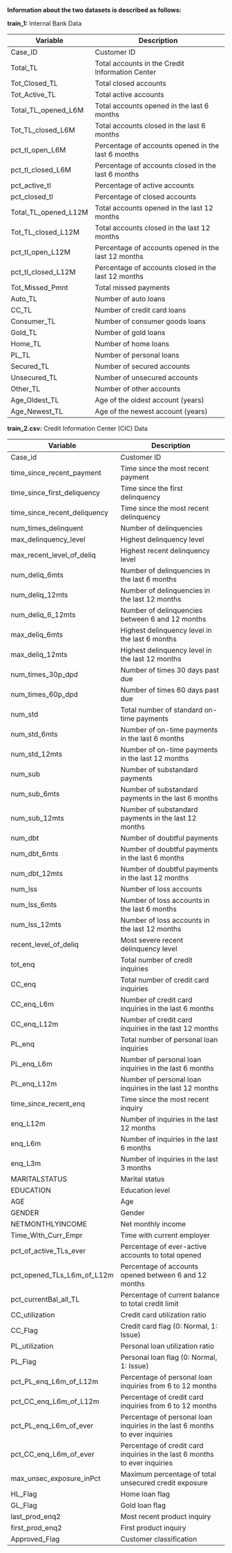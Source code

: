 **Information about the two datasets is described as follows:**

**train_1:** Internal Bank Data

| Variable             | Description                                         |
| -------------------- | --------------------------------------------------- |
| Case_ID              | Customer ID                                         |
| Total_TL             | Total accounts in the Credit Information Center     |
| Tot_Closed_TL        | Total closed accounts                               |
| Tot_Active_TL        | Total active accounts                               |
| Total_TL_opened_L6M  | Total accounts opened in the last 6 months          |
| Tot_TL_closed_L6M    | Total accounts closed in the last 6 months          |
| pct_tl_open_L6M      | Percentage of accounts opened in the last 6 months  |
| pct_tl_closed_L6M    | Percentage of accounts closed in the last 6 months  |
| pct_active_tl        | Percentage of active accounts                       |
| pct_closed_tl        | Percentage of closed accounts                       |
| Total_TL_opened_L12M | Total accounts opened in the last 12 months         |
| Tot_TL_closed_L12M   | Total accounts closed in the last 12 months         |
| pct_tl_open_L12M     | Percentage of accounts opened in the last 12 months |
| pct_tl_closed_L12M   | Percentage of accounts closed in the last 12 months |
| Tot_Missed_Pmnt      | Total missed payments                               |
| Auto_TL              | Number of auto loans                                |
| CC_TL                | Number of credit card loans                         |
| Consumer_TL          | Number of consumer goods loans                      |
| Gold_TL              | Number of gold loans                                |
| Home_TL              | Number of home loans                                |
| PL_TL                | Number of personal loans                            |
| Secured_TL           | Number of secured accounts                          |
| Unsecured_TL         | Number of unsecured accounts                        |
| Other_TL             | Number of other accounts                            |
| Age_Oldest_TL        | Age of the oldest account (years)                   |
| Age_Newest_TL        | Age of the newest account (years)                   |

**train_2.csv:** Credit Information Center (CIC) Data

| Variable                     | Description                                                                  |
| ---------------------------- | ---------------------------------------------------------------------------- |
| Case_id                      | Customer ID                                                                  |
| time_since_recent_payment    | Time since the most recent payment                                           |
| time_since_first_deliquency  | Time since the first delinquency                                             |
| time_since_recent_deliquency | Time since the most recent delinquency                                       |
| num_times_delinquent         | Number of delinquencies                                                      |
| max_delinquency_level        | Highest delinquency level                                                    |
| max_recent_level_of_deliq    | Highest recent delinquency level                                             |
| num_deliq_6mts               | Number of delinquencies in the last 6 months                                 |
| num_deliq_12mts              | Number of delinquencies in the last 12 months                                |
| num_deliq_6_12mts            | Number of delinquencies between 6 and 12 months                              |
| max_deliq_6mts               | Highest delinquency level in the last 6 months                               |
| max_deliq_12mts              | Highest delinquency level in the last 12 months                              |
| num_times_30p_dpd            | Number of times 30 days past due                                             |
| num_times_60p_dpd            | Number of times 60 days past due                                             |
| num_std                      | Total number of standard on-time payments                                    |
| num_std_6mts                 | Number of on-time payments in the last 6 months                              |
| num_std_12mts                | Number of on-time payments in the last 12 months                             |
| num_sub                      | Number of substandard payments                                               |
| num_sub_6mts                 | Number of substandard payments in the last 6 months                          |
| num_sub_12mts                | Number of substandard payments in the last 12 months                         |
| num_dbt                      | Number of doubtful payments                                                  |
| num_dbt_6mts                 | Number of doubtful payments in the last 6 months                             |
| num_dbt_12mts                | Number of doubtful payments in the last 12 months                            |
| num_lss                      | Number of loss accounts                                                      |
| num_lss_6mts                 | Number of loss accounts in the last 6 months                                 |
| num_lss_12mts                | Number of loss accounts in the last 12 months                                |
| recent_level_of_deliq        | Most severe recent delinquency level                                         |
| tot_enq                      | Total number of credit inquiries                                             |
| CC_enq                       | Total number of credit card inquiries                                        |
| CC_enq_L6m                   | Number of credit card inquiries in the last 6 months                         |
| CC_enq_L12m                  | Number of credit card inquiries in the last 12 months                        |
| PL_enq                       | Total number of personal loan inquiries                                      |
| PL_enq_L6m                   | Number of personal loan inquiries in the last 6 months                       |
| PL_enq_L12m                  | Number of personal loan inquiries in the last 12 months                      |
| time_since_recent_enq        | Time since the most recent inquiry                                           |
| enq_L12m                     | Number of inquiries in the last 12 months                                    |
| enq_L6m                      | Number of inquiries in the last 6 months                                     |
| enq_L3m                      | Number of inquiries in the last 3 months                                     |
| MARITALSTATUS                | Marital status                                                               |
| EDUCATION                    | Education level                                                              |
| AGE                          | Age                                                                          |
| GENDER                       | Gender                                                                       |
| NETMONTHLYINCOME             | Net monthly income                                                           |
| Time_With_Curr_Empr          | Time with current employer                                                   |
| pct_of_active_TLs_ever       | Percentage of ever-active accounts to total opened                           |
| pct_opened_TLs_L6m_of_L12m   | Percentage of accounts opened between 6 and 12 months                        |
| pct_currentBal_all_TL        | Percentage of current balance to total credit limit                          |
| CC_utilization               | Credit card utilization ratio                                                |
| CC_Flag                      | Credit card flag (0: Normal, 1: Issue)                                       |
| PL_utilization               | Personal loan utilization ratio                                              |
| PL_Flag                      | Personal loan flag (0: Normal, 1: Issue)                                     |
| pct_PL_enq_L6m_of_L12m       | Percentage of personal loan inquiries from 6 to 12 months                    |
| pct_CC_enq_L6m_of_L12m       | Percentage of credit card inquiries from 6 to 12 months                      |
| pct_PL_enq_L6m_of_ever       | Percentage of personal loan inquiries in the last 6 months to ever inquiries |
| pct_CC_enq_L6m_of_ever       | Percentage of credit card inquiries in the last 6 months to ever inquiries   |
| max_unsec_exposure_inPct     | Maximum percentage of total unsecured credit exposure                        |
| HL_Flag                      | Home loan flag                                                               |
| GL_Flag                      | Gold loan flag                                                               |
| last_prod_enq2               | Most recent product inquiry                                                  |
| first_prod_enq2              | First product inquiry                                                        |
| Approved_Flag                | Customer classification                                                      |

